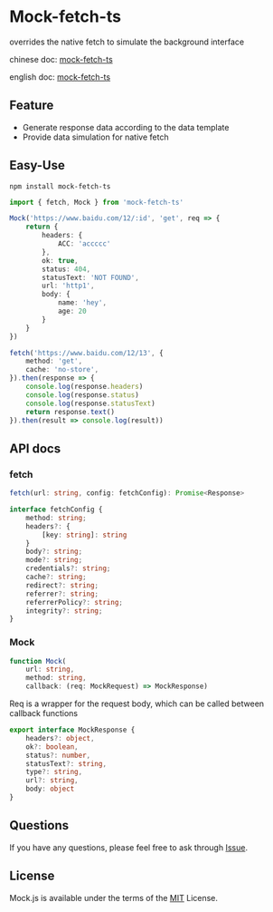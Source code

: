 # Mock-fetch-ts

overrides the native fetch to simulate the background interface

chinese doc: [mock-fetch-ts](https://www.yuque.com/u29138508/gki7q8/ofwzfpklbd1qwnyr?singleDoc)

english doc: [mock-fetch-ts](https://github.com/less-famous-ITer/mock-fetch-ts#readme)

## Feature

* Generate response data according to the data template
* Provide data simulation for native fetch

## Easy-Use

```
npm install mock-fetch-ts
```

```ts
import { fetch, Mock } from 'mock-fetch-ts'

Mock('https://www.baidu.com/12/:id', 'get', req => {
    return {
        headers: {
            ACC: 'accccc'
        },
        ok: true,
        status: 404,
        statusText: 'NOT FOUND',
        url: 'http1',
        body: {
            name: 'hey',
            age: 20
        }
    }
})

fetch('https://www.baidu.com/12/13', {
    method: 'get',
    cache: 'no-store',
}).then(response => {
    console.log(response.headers)
    console.log(response.status)
    console.log(response.statusText)
    return response.text()
}).then(result => console.log(result))
```

## API docs

### fetch

```ts
fetch(url: string, config: fetchConfig): Promise<Response>
```

```ts
interface fetchConfig {
    method: string;
    headers?: {
        [key: string]: string
    }
    body?: string;
    mode?: string;
    credentials?: string;
    cache?: string;
    redirect?: string;
    referrer?: string;
    referrerPolicy?: string;
    integrity?: string;
}
```

### Mock

```ts
function Mock(
    url: string,
    method: string,
    callback: (req: MockRequest) => MockResponse)
```

Req is a wrapper for the request body, which can be called between callback functions

```ts
export interface MockResponse {
    headers?: object,
    ok?: boolean,
    status?: number,
    statusText?: string,
    type?: string,
    url?: string,
    body: object
}
```

## Questions

If you have any questions, please feel free to ask through [Issue](https://github.com/less-famous-ITer/mock-fetch-ts/issues/new).

## License

Mock.js is available under the terms of the [MIT](./LICENSE) License.



